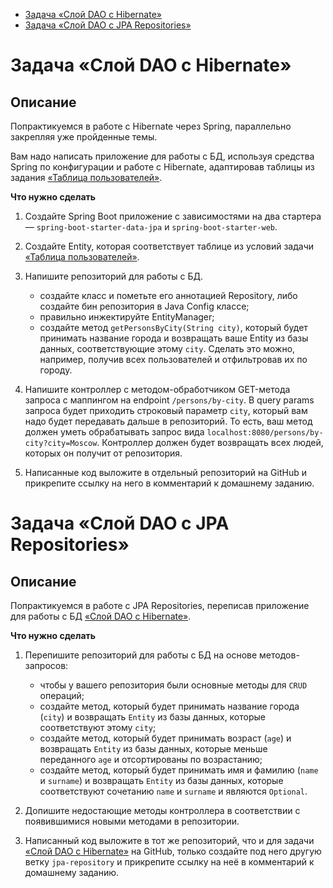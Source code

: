 <!-- TOC -->

* [Задача «Слой DAO c Hibernate»](#задача-слой-dao-c-hibernate)
* [Задача «Слой DAO c JPA Repositories»](#задача-слой-dao-c-jpa-repositories)

<!-- TOC -->

# Задача «Слой DAO c Hibernate»

## Описание

Попрактикуемся в работе с Hibernate через Spring, параллельно закрепляя уже пройденные темы.

Вам надо написать приложение для работы с БД, используя средства Spring по конфигурации и работе с Hibernate,
адаптировав таблицы из задания [«Таблица пользователей»](../l10_persons/README.md).

**Что нужно сделать**

1. Создайте Spring Boot приложение с зависимостями на два стартера — `spring-boot-starter-data-jpa`
   и `spring-boot-starter-web`.

2. Создайте Entity, которая соответствует таблице из условий
   задачи [«Таблица пользователей»](../l10_persons/README.md).

3. Напишите репозиторий для работы с БД.

    - создайте класс и пометьте его аннотацией Repository, либо создайте бин репозитория в Java Config классе;
    - правильно инжектируйте EntityManager;
    - создайте метод `getPersonsByCity(String city)`, который будет принимать название города и возвращать ваше Entity
      из базы данных, соответствующие этому `city`. Сделать это можно, например, получив всех пользователей и
      отфильтровав их по городу.

4. Напишите контроллер с методом-обработчиком GET-метода запроса с маппингом на endpoint `/persons/by-city`. В query
   params запроса будет приходить строковый параметр `city`, который вам надо будет передавать дальше в репозиторий. То
   есть, ваш метод должен уметь обрабатывать запрос вида `localhost:8080/persons/by-city?city=Moscow`.
   Контроллер должен будет возвращать всех людей, которых он получит от репозитория.

5. Написанные код выложите в отдельный репозиторий на GitHub и прикрепите ссылку на него в комментарий к домашнему
   заданию.

# Задача «Слой DAO c JPA Repositories»

## Описание

Попрактикуемся в работе с JPA Repositories, переписав приложение для работы с
БД [«Слой DAO c Hibernate»](#задача-слой-dao-c-hibernate).

**Что нужно сделать**

1. Перепишите репозиторий для работы с БД на основе методов-запросов:

   - чтобы у вашего репозитория были основные методы для `CRUD` операций;
   - создайте метод, который будет принимать название города (`city`) и возвращать `Entity` из базы данных, которые
     соответствуют этому `city`;
   - создайте метод, который будет принимать возраст (`age`) и возвращать `Entity` из базы данных, которые меньше
     переданного `age` и отсортированы по возрастанию;
   - создайте метод, который будет принимать имя и фамилию (`name` и `surname`) и возвращать `Entity` из базы данных,
     которые соответствуют сочетанию `name` и `surname` и являются `Optional`.

2. Допишите недостающие методы контроллера в соответствии с появившимися новыми методами в репозитории.

3. Написанный код выложите в тот же репозиторий, что и для
   задачи [«Слой DAO c Hibernate»](#задача-слой-dao-c-hibernate) на GitHub, только создайте под него другую
   ветку `jpa-repository` и прикрепите ссылку на неё в комментарий к домашнему заданию.